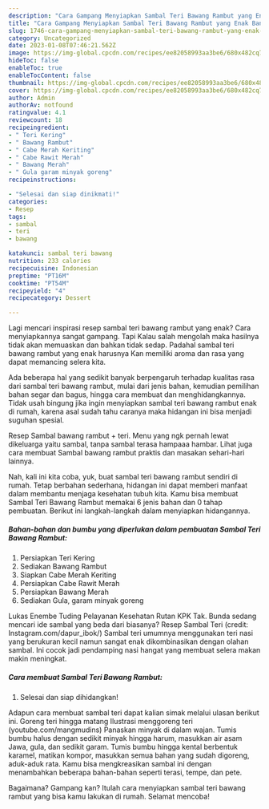```yaml
---
description: "Cara Gampang Menyiapkan Sambal Teri Bawang Rambut yang Enak Banget"
title: "Cara Gampang Menyiapkan Sambal Teri Bawang Rambut yang Enak Banget"
slug: 1746-cara-gampang-menyiapkan-sambal-teri-bawang-rambut-yang-enak-banget
category: Uncategorized
date: 2023-01-08T07:46:21.562Z
image: https://img-global.cpcdn.com/recipes/ee82058993aa3be6/680x482cq70/sambal-teri-bawang-rambut-foto-resep-utama.jpg
hideToc: false
enableToc: true
enableTocContent: false
thumbnail: https://img-global.cpcdn.com/recipes/ee82058993aa3be6/680x482cq70/sambal-teri-bawang-rambut-foto-resep-utama.jpg
cover: https://img-global.cpcdn.com/recipes/ee82058993aa3be6/680x482cq70/sambal-teri-bawang-rambut-foto-resep-utama.jpg
author: Admin
authorAv: notfound
ratingvalue: 4.1
reviewcount: 18
recipeingredient:
- " Teri Kering"
- " Bawang Rambut"
- " Cabe Merah Keriting"
- " Cabe Rawit Merah"
- " Bawang Merah"
- " Gula garam minyak goreng"
recipeinstructions:

- "Selesai dan siap dinikmati!"
categories:
- Resep
tags:
- sambal
- teri
- bawang

katakunci: sambal teri bawang 
nutrition: 233 calories
recipecuisine: Indonesian
preptime: "PT16M"
cooktime: "PT54M"
recipeyield: "4"
recipecategory: Dessert

---
```



Lagi mencari inspirasi resep sambal teri bawang rambut yang enak? Cara menyiapkannya sangat gampang. Tapi Kalau salah mengolah maka hasilnya tidak akan memuaskan dan bahkan tidak sedap. Padahal sambal teri bawang rambut yang enak harusnya Kan memiliki aroma dan rasa yang dapat memancing selera kita.


Ada beberapa hal yang sedikit banyak berpengaruh terhadap kualitas rasa dari sambal teri bawang rambut, mulai dari jenis bahan, kemudian pemilihan bahan segar dan bagus, hingga cara membuat dan menghidangkannya. Tidak usah bingung jika ingin menyiapkan sambal teri bawang rambut enak di rumah, karena asal sudah tahu caranya maka hidangan ini bisa menjadi suguhan spesial.

Resep Sambal bawang rambut + teri. Menu yang ngk pernah lewat dikeluarga yaitu sambal, tanpa sambal terasa hampaaa hambar. Lihat juga cara membuat Sambal bawang rambut praktis dan masakan sehari-hari lainnya.


Nah, kali ini kita coba, yuk, buat sambal teri bawang rambut sendiri di rumah. Tetap berbahan sederhana, hidangan ini dapat memberi manfaat dalam membantu menjaga kesehatan tubuh kita. Kamu bisa membuat Sambal Teri Bawang Rambut memakai 6 jenis bahan dan 0 tahap pembuatan. Berikut ini langkah-langkah dalam menyiapkan hidangannya.

<!--inarticleads1-->

##### Bahan-bahan dan bumbu yang diperlukan dalam pembuatan Sambal Teri Bawang Rambut:

1. Persiapkan  Teri Kering
1. Sediakan  Bawang Rambut
1. Siapkan  Cabe Merah Keriting
1. Persiapkan  Cabe Rawit Merah
1. Persiapkan  Bawang Merah
1. Sediakan  Gula, garam minyak goreng


Lukas Enembe Tuding Pelayanan Kesehatan Rutan KPK Tak. Bunda sedang mencari ide sambal yang beda dari biasanya? Resep Sambal Teri (credit: Instagram.com/dapur_ibok/) Sambal teri umumnya menggunakan teri nasi yang berukuran kecil namun sangat enak dikombinasikan dengan olahan sambal. Ini cocok jadi pendamping nasi hangat yang membuat selera makan makin meningkat. 

<!--inarticleads2-->

##### Cara membuat Sambal Teri Bawang Rambut:


1. Selesai dan siap dihidangkan!

Adapun cara membuat sambal teri dapat kalian simak melalui ulasan berikut ini. Goreng teri hingga matang Ilustrasi menggoreng teri (youtube.com/mangmudins) Panaskan minyak di dalam wajan. Tumis bumbu halus dengan sedikit minyak hingga harum, masukkan air asam Jawa, gula, dan sedikit garam. Tumis bumbu hingga kental berbentuk karamel, matikan kompor, masukkan semua bahan yang sudah digoreng, aduk-aduk rata. Kamu bisa mengkreasikan sambal ini dengan menambahkan beberapa bahan-bahan seperti terasi, tempe, dan pete. 

Bagaimana? Gampang kan? Itulah cara menyiapkan sambal teri bawang rambut yang bisa kamu lakukan di rumah. Selamat mencoba!
